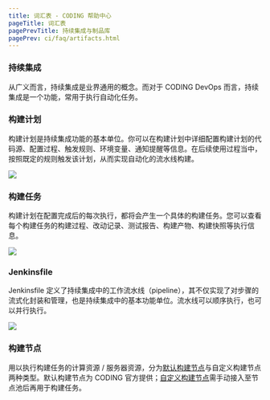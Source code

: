 ```yaml
---
title: 词汇表 - CODING 帮助中心
pageTitle: 词汇表
pagePrevTitle: 持续集成与制品库
pagePrev: ci/faq/artifacts.html
---
```


### 持续集成

从广义而言，持续集成是业界通用的概念。而对于 CODING DevOps 而言，持续集成是一个功能，常用于执行自动化任务。

### 构建计划

构建计划是持续集成功能的基本单位。你可以在构建计划中详细配置构建计划的代码源、配置过程、触发规则、环境变量、通知提醒等信息。在后续使用过程当中，按照既定的规则触发该计划，从而实现自动化的流水线构建。

![](https://help-assets.codehub.cn/enterprise/20210913172812.png)

### 构建任务

构建计划在配置完成后的每次执行，都将会产生一个具体的构建任务。您可以查看每个构建任务的构建过程、改动记录、测试报告、构建产物、构建快照等执行信息。

![](https://help-assets.codehub.cn/enterprise/20210913180412.png)

### Jenkinsfile

Jenkinsfile 定义了持续集成中的工作流水线（pipeline），其不仅实现了对步骤的流式化封装和管理，也是持续集成中的基本功能单位。流水线可以顺序执行，也可以并行执行。

![](https://help-assets.codehub.cn/enterprise/20210913175516.png)

### 构建节点

用以执行构建任务的计算资源 / 服务器资源，分为[默认构建节点](/docs/ci/node/type.html)与自定义构建节点两种类型。默认构建节点为 CODING 官方提供；[自定义构建节点](/docs/ci/node/type.html)需手动接入至节点池后再用于构建任务。

